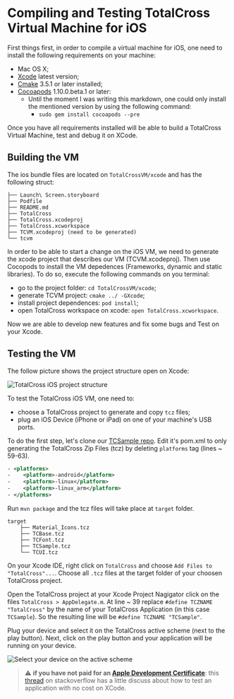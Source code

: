 # Compiling and Testing TotalCross Virtual Machine for iOS

First things first, in order to compile a virtual machine for iOS, one need to install the following requirements on your machine:

- Mac OS X;
- [Xcode](https://apps.apple.com/br/app/xcode/id497799835?mt=12) latest version;
- [Cmake](https://cmake.org/) 3.5.1 or later installed;
- [Cocoapods](https://guides.cocoapods.org/using/getting-started.html#getting-started) 1.10.0.beta.1 or later:
  - Until the moment I was writing this markdown, one could only install the mentioned version by using the following command:
    - `sudo gem install cocoapods --pre`

Once you have all requirements installed will be able to build a TotalCross Virtual Machine, test and debug it on XCode.

## Building the VM

The ios bundle files are located on `TotalCrossVM/xcode` and has the following struct:

```
├── Launch\ Screen.storyboard
├── Podfile
├── README.md
├── TotalCross
├── TotalCross.xcodeproj
├── TotalCross.xcworkspace
├── TCVM.xcodeproj (need to be generated)
└── tcvm
```

In order to be able to start a change on the iOS VM, we need to generate the xcode project that describes our VM (TCVM.xcodeproj). Then use Cocopods to install the VM depedences (Frameworks, dynamic and static libraries). To do so, execute the following commands on you terminal:

- go to the project folder: `cd TotalCrossVM/xcode`;
- generate TCVM project: `cmake ../ -GXcode`;
- install project dependences: `pod install`;
- open TotalCross workspace on xcode: `open TotalCross.xcworkspace`.

Now we are able to develop new features and fix some bugs and Test on your Xcode.

## Testing the VM

The follow picture shows the project structure open on Xcode:

![TotalCross iOS project structure](https://i.imgur.com/E5r4dMA.png)

To test the TotalCross iOS VM, one need to:

- choose a TotalCross project to generate and copy `tcz` files;
- plug an iOS Device (iPhone or iPad) on one of your machine's USB ports.

To do the first step, let's clone our [TCSample repo](https://github.com/TotalCross/tc-sample). Edit it's pom.xml to only generating the TotalCross Zip Files (tcz) by deleting `platforms` tag (lines ~ 59-63).
```xml
- <platforms>
-    <platform>-android</platform>
-    <platform>-linux</platform>
-    <platform>-linux_arm</platform>
- </platforms>
```
Run `mvn package` and the tcz files will take place at `target` folder.

```
target
    ├── Material_Icons.tcz
    ├── TCBase.tcz
    ├── TCFont.tcz
    ├── TCSample.tcz
    └── TCUI.tcz
```
On your Xcode IDE, right click on `TotalCross` and choose `Add Files to "TotalCross"...`. Choose all `.tcz` files at the target folder of your choosen TotalCross project.

Open the TotalCross project at your Xcode Project Nagigator click on the files `TotalCross > AppDelegate.m`. At line ~ 39 replace `#define TCZNAME "TotalCross"` by the name of your TotalCross Application (in this case `TCSample`). So the resulting line will be `#define TCZNAME "TCSample"`.

Plug your device and select it on the TotalCross active scheme (next to the play button). Next, click on the play button and your application will be running on your device.

![Select your device on the active scheme](https://i.imgur.com/P9T6ZCM.png)

> :warning: **if you have not paid for an [Apple Development Certificate](https://developer.apple.com/)**: this [thread](https://stackoverflow.com/questions/4952820/test-ios-app-on-device-without-apple-developer-program-or-jailbreak) on stackoverflow has a little discuss about how to test an application with no cost on XCode. 
